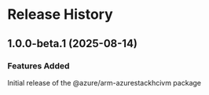 # Release History
    
## 1.0.0-beta.1 (2025-08-14)

### Features Added

Initial release of the @azure/arm-azurestackhcivm package
